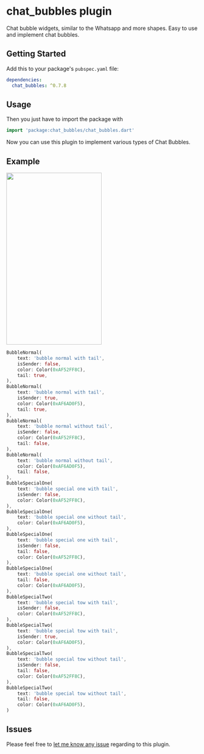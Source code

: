 # chat_bubbles plugin

Chat bubble widgets, similar to the Whatsapp and more shapes. Easy to use and implement chat bubbles.

## Getting Started

Add this to your package's `pubspec.yaml` file:

```yaml
dependencies:
  chat_bubbles: ^0.7.8
```

## Usage

Then you just have to import the package with

```dart
import 'package:chat_bubbles/chat_bubbles.dart'
```

Now you can use this plugin to implement various types of Chat Bubbles.

## Example

<img src="https://github.com/prahack/chat_bubbles/blob/master/images/screenshots/screenshot_1.png?raw=true"  width="250" height="450" />



```dart
BubbleNormal(
    text: 'bubble normal with tail',
    isSender: false,
    color: Color(0xAF52FF8C),
    tail: true,
),
BubbleNormal(
    text: 'bubble normal with tail',
    isSender: true,
    color: Color(0xAF6AD0F5),
    tail: true,
),
BubbleNormal(
    text: 'bubble normal without tail',
    isSender: false,
    color: Color(0xAF52FF8C),
    tail: false,
),
BubbleNormal(
    text: 'bubble normal without tail',
    color: Color(0xAF6AD0F5),
    tail: false,
),
BubbleSpecialOne(
    text: 'bubble special one with tail',
    isSender: false,
    color: Color(0xAF52FF8C),
),
BubbleSpecialOne(
    text: 'bubble special one without tail',
    color: Color(0xAF6AD0F5),
),
BubbleSpecialOne(
    text: 'bubble special one with tail',
    isSender: false,
    tail: false,
    color: Color(0xAF52FF8C),
),
BubbleSpecialOne(
    text: 'bubble special one without tail',
    tail: false,
    color: Color(0xAF6AD0F5),
),
BubbleSpecialTwo(
    text: 'bubble special tow with tail',
    isSender: false,
    color: Color(0xAF52FF8C),
),
BubbleSpecialTwo(
    text: 'bubble special tow with tail',
    isSender: true,
    color: Color(0xAF6AD0F5),
),
BubbleSpecialTwo(
    text: 'bubble special tow without tail',
    isSender: false,
    tail: false,
    color: Color(0xAF52FF8C),
),
BubbleSpecialTwo(
    text: 'bubble special tow without tail',
    tail: false,
    color: Color(0xAF6AD0F5),
)
```

## Issues

Please feel free to [let me know any issue](https://github.com/prahack/chat_bubbles/issues) regarding to this plugin.
